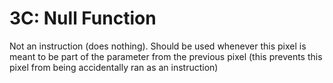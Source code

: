 # 3C: Null Function
Not an instruction (does nothing). Should be used whenever this pixel is meant to be part of the parameter from the previous pixel (this prevents this pixel from being accidentally ran as an instruction)

